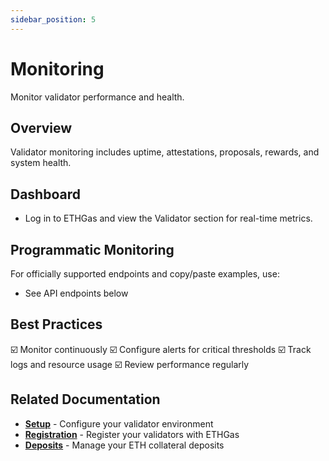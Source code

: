 ```yaml
---
sidebar_position: 5
---
```


# Monitoring

Monitor validator performance and health.

## Overview

Validator monitoring includes uptime, attestations, proposals, rewards, and system health.

## Dashboard

- Log in to ETHGas and view the Validator section for real-time metrics.

## Programmatic Monitoring

For officially supported endpoints and copy/paste examples, use:

- See API endpoints below

## Best Practices

☑️ Monitor continuously
☑️ Configure alerts for critical thresholds
☑️ Track logs and resource usage
☑️ Review performance regularly

## Related Documentation

- **[Setup](/docs/validators/setup)** - Configure your validator environment
- **[Registration](/docs/validators/registration)** - Register your validators with ETHGas
- **[Deposits](/docs/validators/deposits)** - Manage your ETH collateral deposits 